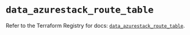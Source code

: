 # `data_azurestack_route_table`

Refer to the Terraform Registry for docs: [`data_azurestack_route_table`](https://registry.terraform.io/providers/hashicorp/azurestack/1.0.0/docs/data-sources/route_table).
